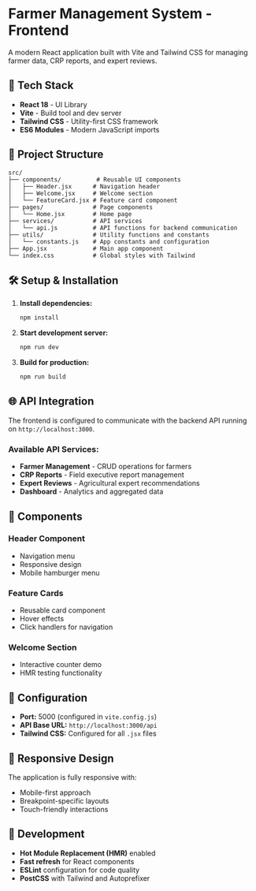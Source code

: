 # Farmer Management System - Frontend

A modern React application built with Vite and Tailwind CSS for managing farmer data, CRP reports, and expert reviews.

## 🚀 Tech Stack

- **React 18** - UI Library
- **Vite** - Build tool and dev server
- **Tailwind CSS** - Utility-first CSS framework
- **ES6 Modules** - Modern JavaScript imports

## 📁 Project Structure

```
src/
├── components/          # Reusable UI components
│   ├── Header.jsx      # Navigation header
│   ├── Welcome.jsx     # Welcome section
│   └── FeatureCard.jsx # Feature card component
├── pages/              # Page components
│   └── Home.jsx        # Home page
├── services/           # API services
│   └── api.js          # API functions for backend communication
├── utils/              # Utility functions and constants
│   └── constants.js    # App constants and configuration
├── App.jsx             # Main app component
└── index.css           # Global styles with Tailwind
```

## 🛠️ Setup & Installation

1. **Install dependencies:**
   ```bash
   npm install
   ```

2. **Start development server:**
   ```bash
   npm run dev
   ```

3. **Build for production:**
   ```bash
   npm run build
   ```

## 🌐 API Integration

The frontend is configured to communicate with the backend API running on `http://localhost:3000`.

### Available API Services:
- **Farmer Management** - CRUD operations for farmers
- **CRP Reports** - Field executive report management
- **Expert Reviews** - Agricultural expert recommendations
- **Dashboard** - Analytics and aggregated data

## 🎨 Components

### Header Component
- Navigation menu
- Responsive design
- Mobile hamburger menu

### Feature Cards
- Reusable card component
- Hover effects
- Click handlers for navigation

### Welcome Section
- Interactive counter demo
- HMR testing functionality

## 🔧 Configuration

- **Port:** 5000 (configured in `vite.config.js`)
- **API Base URL:** `http://localhost:3000/api`
- **Tailwind CSS:** Configured for all `.jsx` files

## 📱 Responsive Design

The application is fully responsive with:
- Mobile-first approach
- Breakpoint-specific layouts
- Touch-friendly interactions

## 🚀 Development

- **Hot Module Replacement (HMR)** enabled
- **Fast refresh** for React components
- **ESLint** configuration for code quality
- **PostCSS** with Tailwind and Autoprefixer

